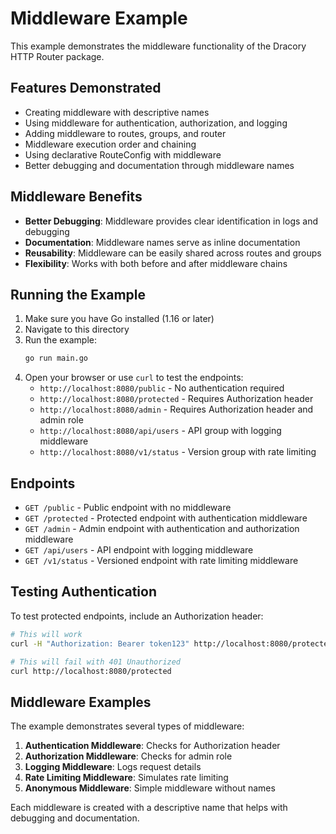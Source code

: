 # Middleware Example

This example demonstrates the middleware functionality of the Dracory HTTP Router package.

## Features Demonstrated

- Creating middleware with descriptive names
- Using middleware for authentication, authorization, and logging
- Adding middleware to routes, groups, and router
- Middleware execution order and chaining
- Using declarative RouteConfig with middleware
- Better debugging and documentation through middleware names

## Middleware Benefits

- **Better Debugging**: Middleware provides clear identification in logs and debugging
- **Documentation**: Middleware names serve as inline documentation
- **Reusability**: Middleware can be easily shared across routes and groups
- **Flexibility**: Works with both before and after middleware chains

## Running the Example

1. Make sure you have Go installed (1.16 or later)
2. Navigate to this directory
3. Run the example:
   ```bash
   go run main.go
   ```
4. Open your browser or use `curl` to test the endpoints:
   - `http://localhost:8080/public` - No authentication required
   - `http://localhost:8080/protected` - Requires Authorization header
   - `http://localhost:8080/admin` - Requires Authorization header and admin role
   - `http://localhost:8080/api/users` - API group with logging middleware
   - `http://localhost:8080/v1/status` - Version group with rate limiting

## Endpoints

- `GET /public` - Public endpoint with no middleware
- `GET /protected` - Protected endpoint with authentication middleware
- `GET /admin` - Admin endpoint with authentication and authorization middleware
- `GET /api/users` - API endpoint with logging middleware
- `GET /v1/status` - Versioned endpoint with rate limiting middleware

## Testing Authentication

To test protected endpoints, include an Authorization header:

```bash
# This will work
curl -H "Authorization: Bearer token123" http://localhost:8080/protected

# This will fail with 401 Unauthorized
curl http://localhost:8080/protected
```

## Middleware Examples

The example demonstrates several types of middleware:

1. **Authentication Middleware**: Checks for Authorization header
2. **Authorization Middleware**: Checks for admin role
3. **Logging Middleware**: Logs request details
4. **Rate Limiting Middleware**: Simulates rate limiting
5. **Anonymous Middleware**: Simple middleware without names

Each middleware is created with a descriptive name that helps with debugging and documentation.
